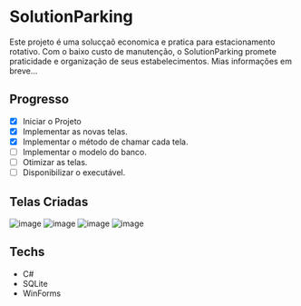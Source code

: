 # SolutionParking 
Este projeto é uma solucçaõ economica e pratica para estacionamento rotativo. Com o baixo custo de manutenção, o SolutionParking promete praticidade e organização de seus estabelecimentos. Mias informações em breve...
## Progresso
 - [x] Iniciar o Projeto
 - [x] Implementar as novas telas.
 - [x] Implementar o método de chamar cada tela.
 - [ ] Implementar o modelo do banco.
 - [ ] Otimizar as telas.
 - [ ] Disponibilizar o executável.

## Telas Criadas
![image](https://user-images.githubusercontent.com/72640449/219511380-18953560-5635-4feb-92a1-baaa20ee1933.png)
![image](https://user-images.githubusercontent.com/72640449/219511404-cd81f8e7-8d1c-4227-bec5-1037a5e339b4.png)
![image](https://user-images.githubusercontent.com/72640449/219511408-97dad651-78c2-4a74-b882-025fd52daa29.png)
![image](https://user-images.githubusercontent.com/72640449/219511413-effccf8e-2efc-47c8-be9a-f93550acdf6a.png)

## Techs
- C# 
- SQLite
- WinForms

